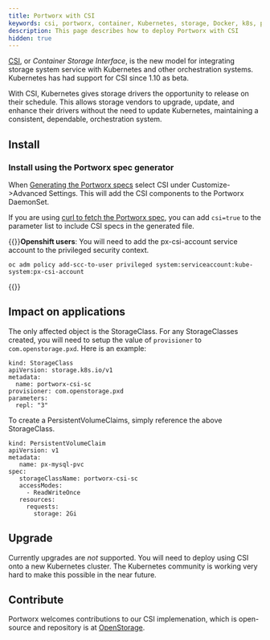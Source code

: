 ```yaml
---
title: Portworx with CSI
keywords: csi, portworx, container, Kubernetes, storage, Docker, k8s, pv, persistent disk
description: This page describes how to deploy Portworx with CSI
hidden: true
---
```


[CSI](https://kubernetes-csi.github.io/), or _Container Storage Interface_, is the new model for integrating storage system service with Kubernetes and other orchestration systems. Kubernetes has had support for CSI since 1.10 as beta.

With CSI, Kubernetes gives storage drivers the opportunity to release on their schedule. This allows storage vendors to upgrade, update, and enhance their drivers without the need to update Kubernetes, maintaining a consistent, dependable, orchestration system.

## Install

### Install using the Portworx spec generator

When [Generating the Portworx specs](https://install.portworx.com/2.1) select CSI under Customize->Advanced Settings. This will add the CSI components to the Portworx DaemonSet.

If you are using [curl to fetch the Portworx spec](/portworx-install-with-kubernetes/px-k8s-spec-curl), you can add `csi=true` to the parameter list to include CSI specs in the generated file.

{{<info>}}**Openshift users**: 
You will need to add the px-csi-account service account to the privileged security context.

```text
oc adm policy add-scc-to-user privileged system:serviceaccount:kube-system:px-csi-account
```
{{</info>}}


## Impact on applications

The only affected object is the StorageClass. For any StorageClasses created, you will need to setup the value of `provisioner` to `com.openstorage.pxd`. Here is an example:

```text
kind: StorageClass
apiVersion: storage.k8s.io/v1
metadata:
  name: portworx-csi-sc
provisioner: com.openstorage.pxd
parameters:
  repl: "3"
```

To create a PersistentVolumeClaims, simply reference the above StorageClass.

```text
kind: PersistentVolumeClaim
apiVersion: v1
metadata:
   name: px-mysql-pvc
spec:
   storageClassName: portworx-csi-sc
   accessModes:
     - ReadWriteOnce
   resources:
     requests:
       storage: 2Gi
```

## Upgrade

Currently upgrades are _not_ supported. You will need to deploy using CSI onto a new Kubernetes cluster. The Kubernetes community is working very hard to make this possible in the near future.

## Contribute

Portworx welcomes contributions to our CSI implemenation, which is open-source and repository is at [OpenStorage](https://github.com/libopenstorage/openstorage).
